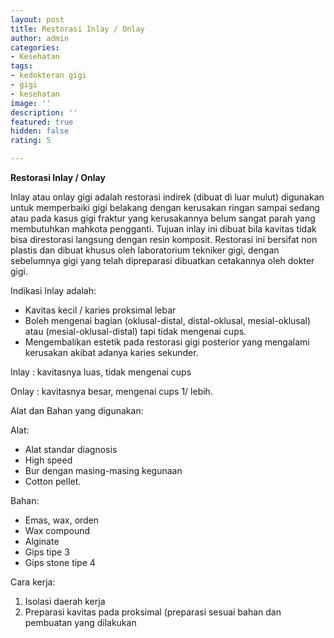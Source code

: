 ```yaml
---
layout: post
title: Restorasi Inlay / Onlay
author: admin
categories:
- Kesehatan
tags:
- kedokteran gigi
- gigi
- kesehatan
image: ''
description: ''
featured: true
hidden: false
rating: 5

---
```

**Restorasi Inlay / Onlay**

   Inlay atau onlay gigi adalah restorasi indirek  (dibuat di luar mulut)  digunakan untuk memperbaiki gigi belakang dengan kerusakan ringan sampai sedang atau pada kasus gigi fraktur yang kerusakannya belum sangat parah yang membutuhkan mahkota pengganti.
Tujuan inlay ini dibuat bila kavitas tidak bisa direstorasi langsung dengan resin komposit.
Restorasi ini bersifat non plastis dan dibuat khusus oleh laboratorium tekniker gigi, dengan sebelumnya gigi yang telah dipreparasi dibuatkan cetakannya oleh dokter gigi.

Indikasi Inlay adalah:

* Kavitas kecil / karies proksimal lebar
* Boleh mengenai bagian (oklusal-distal, distal-oklusal, mesial-oklusal) atau (mesial-oklusal-distal) tapi tidak mengenai cups.
* Mengembalikan estetik pada restorasi gigi posterior yang mengalami kerusakan akibat adanya karies sekunder.

Inlay : kavitasnya luas, tidak mengenai cups

Onlay : kavitasnya besar, mengenai cups 1/ lebih.

Alat dan Bahan yang digunakan:

Alat:

* Alat standar diagnosis
* High speed
* Bur dengan masing-masing kegunaan
* Cotton pellet.

Bahan:

* Emas, wax, orden
* Wax compound
* Alginate
* Gips  tipe 3
* Gips stone tipe 4

Cara kerja:

1. Isolasi daerah kerja
2. Preparasi kavitas pada proksimal  (preparasi sesuai bahan dan pembuatan yang dilakukan